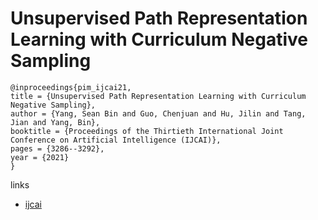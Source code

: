# Unsupervised Path Representation Learning with Curriculum Negative Sampling

```
@inproceedings{pim_ijcai21,
title = {Unsupervised Path Representation Learning with Curriculum Negative Sampling},
author = {Yang, Sean Bin and Guo, Chenjuan and Hu, Jilin and Tang, Jian and Yang, Bin},
booktitle = {Proceedings of the Thirtieth International Joint Conference on Artificial Intelligence (IJCAI)},
pages = {3286--3292},
year = {2021}
}
```

links
- [ijcai](https://www.ijcai.org/Proceedings/2021/452)
